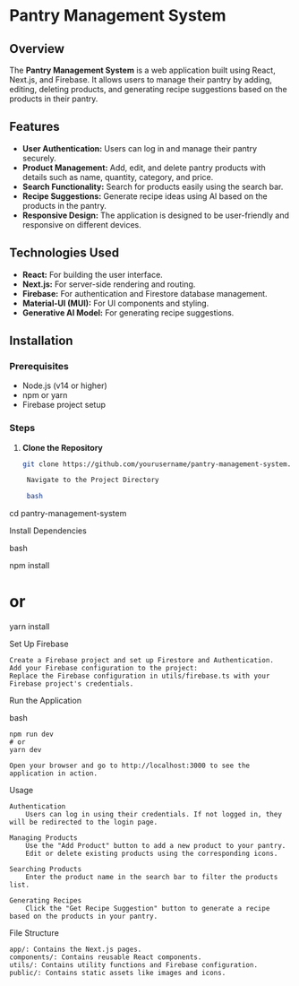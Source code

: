 # Pantry Management System

## Overview

The **Pantry Management System** is a web application built using React, Next.js, and Firebase. It allows users to manage their pantry by adding, editing, deleting products, and generating recipe suggestions based on the products in their pantry.

## Features

- **User Authentication:** Users can log in and manage their pantry securely.
- **Product Management:** Add, edit, and delete pantry products with details such as name, quantity, category, and price.
- **Search Functionality:** Search for products easily using the search bar.
- **Recipe Suggestions:** Generate recipe ideas using AI based on the products in the pantry.
- **Responsive Design:** The application is designed to be user-friendly and responsive on different devices.

## Technologies Used

- **React:** For building the user interface.
- **Next.js:** For server-side rendering and routing.
- **Firebase:** For authentication and Firestore database management.
- **Material-UI (MUI):** For UI components and styling.
- **Generative AI Model:** For generating recipe suggestions.

## Installation

### Prerequisites

- Node.js (v14 or higher)
- npm or yarn
- Firebase project setup

### Steps

1. **Clone the Repository**

   ```bash
   git clone https://github.com/yourusername/pantry-management-system.git

    Navigate to the Project Directory

    bash
   ```

cd pantry-management-system

Install Dependencies

bash

npm install

# or

yarn install

Set Up Firebase

    Create a Firebase project and set up Firestore and Authentication.
    Add your Firebase configuration to the project:
    Replace the Firebase configuration in utils/firebase.ts with your Firebase project's credentials.

Run the Application

bash

    npm run dev
    # or
    yarn dev

    Open your browser and go to http://localhost:3000 to see the application in action.

Usage

    Authentication
        Users can log in using their credentials. If not logged in, they will be redirected to the login page.

    Managing Products
        Use the "Add Product" button to add a new product to your pantry.
        Edit or delete existing products using the corresponding icons.

    Searching Products
        Enter the product name in the search bar to filter the products list.

    Generating Recipes
        Click the "Get Recipe Suggestion" button to generate a recipe based on the products in your pantry.

File Structure

    app/: Contains the Next.js pages.
    components/: Contains reusable React components.
    utils/: Contains utility functions and Firebase configuration.
    public/: Contains static assets like images and icons.
 
